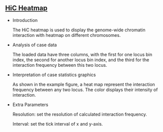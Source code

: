 ## [HiC Heatmap](https://hiplot-academic.com/basic/hic-heatmap)

- Introduction

  The HiC heatmap is used to display the genome-wide chromatin interaction with heatmap on different chromosomes.

- Analysis of case data

  The loaded data have three columns, with the first for one locus bin index, the second for another locus bin index,
  and the third for the interaction frequency between this two locus.

- Interpretation of case statistics graphics

  As shown in the example figure, a heat map represent the interaction frequency between any two locus. The color
  displays their intensity of interaction.

- Extra Parameters

  Resolution:  set the resolution of calculated interaction frequency.

  Interval: set the tick interval of x and y-axis.

